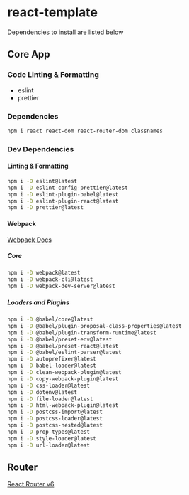 # react-template

Dependencies to install are listed below

## Core App

### Code Linting & Formatting

- eslint
- prettier

### Dependencies

```sh
npm i react react-dom react-router-dom classnames
```

### Dev Dependencies

#### Linting & Formatting

```sh
npm i -D eslint@latest
npm i -D eslint-config-prettier@latest
npm i -D eslint-plugin-babel@latest
npm i -D eslint-plugin-react@latest
npm i -D prettier@latest
```

#### Webpack

[Webpack Docs](https://webpack.js.org/concepts/)

##### Core

```sh
npm i -D webpack@latest
npm i -D webpack-cli@latest
npm i -D webpack-dev-server@latest
```

##### Loaders and Plugins

```sh
npm i -D @babel/core@latest
npm i -D @babel/plugin-proposal-class-properties@latest
npm i -D @babel/plugin-transform-runtime@latest
npm i -D @babel/preset-env@latest
npm i -D @babel/preset-react@latest
npm i -D @babel/eslint-parser@latest
npm i -D autoprefixer@latest
npm i -D babel-loader@latest
npm i -D clean-webpack-plugin@latest
npm i -D copy-webpack-plugin@latest
npm i -D css-loader@latest
npm i -D dotenv@latest
npm i -D file-loader@latest
npm i -D html-webpack-plugin@latest
npm i -D postcss-import@latest
npm i -D postcss-loader@latest
npm i -D postcss-nested@latest
npm i -D prop-types@latest
npm i -D style-loader@latest
npm i -D url-loader@latest
```

## Router

[React Router v6](https://reactrouter.com/docs/en/v6/getting-started/overview)
